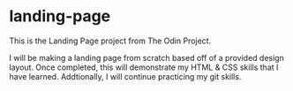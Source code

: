 # landing-page

This is the Landing Page project from The Odin Project.

I will be making a landing page from scratch based off of a provided design layout.
Once completed, this will demonstrate my HTML & CSS skills that I have learned. Addtionally,
I will continue practicing my git skills.